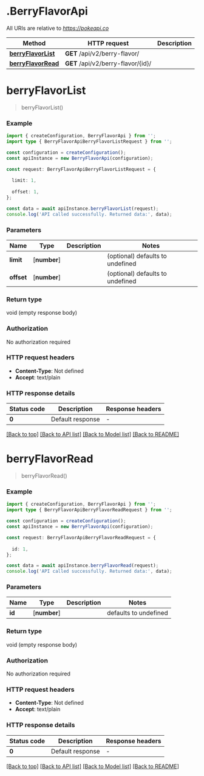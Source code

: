 # .BerryFlavorApi

All URIs are relative to *https://pokeapi.co*

Method | HTTP request | Description
------------- | ------------- | -------------
[**berryFlavorList**](BerryFlavorApi.md#berryFlavorList) | **GET** /api/v2/berry-flavor/ | 
[**berryFlavorRead**](BerryFlavorApi.md#berryFlavorRead) | **GET** /api/v2/berry-flavor/{id}/ | 


# **berryFlavorList**
> berryFlavorList()


### Example


```typescript
import { createConfiguration, BerryFlavorApi } from '';
import type { BerryFlavorApiBerryFlavorListRequest } from '';

const configuration = createConfiguration();
const apiInstance = new BerryFlavorApi(configuration);

const request: BerryFlavorApiBerryFlavorListRequest = {
  
  limit: 1,
  
  offset: 1,
};

const data = await apiInstance.berryFlavorList(request);
console.log('API called successfully. Returned data:', data);
```


### Parameters

Name | Type | Description  | Notes
------------- | ------------- | ------------- | -------------
 **limit** | [**number**] |  | (optional) defaults to undefined
 **offset** | [**number**] |  | (optional) defaults to undefined


### Return type

void (empty response body)

### Authorization

No authorization required

### HTTP request headers

 - **Content-Type**: Not defined
 - **Accept**: text/plain


### HTTP response details
| Status code | Description | Response headers |
|-------------|-------------|------------------|
**0** | Default response |  -  |

[[Back to top]](#) [[Back to API list]](README.md#documentation-for-api-endpoints) [[Back to Model list]](README.md#documentation-for-models) [[Back to README]](README.md)

# **berryFlavorRead**
> berryFlavorRead()


### Example


```typescript
import { createConfiguration, BerryFlavorApi } from '';
import type { BerryFlavorApiBerryFlavorReadRequest } from '';

const configuration = createConfiguration();
const apiInstance = new BerryFlavorApi(configuration);

const request: BerryFlavorApiBerryFlavorReadRequest = {
  
  id: 1,
};

const data = await apiInstance.berryFlavorRead(request);
console.log('API called successfully. Returned data:', data);
```


### Parameters

Name | Type | Description  | Notes
------------- | ------------- | ------------- | -------------
 **id** | [**number**] |  | defaults to undefined


### Return type

void (empty response body)

### Authorization

No authorization required

### HTTP request headers

 - **Content-Type**: Not defined
 - **Accept**: text/plain


### HTTP response details
| Status code | Description | Response headers |
|-------------|-------------|------------------|
**0** | Default response |  -  |

[[Back to top]](#) [[Back to API list]](README.md#documentation-for-api-endpoints) [[Back to Model list]](README.md#documentation-for-models) [[Back to README]](README.md)


